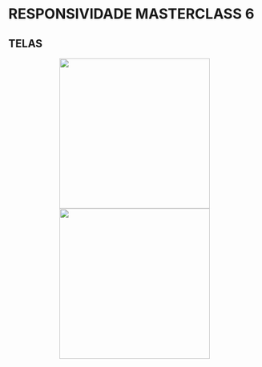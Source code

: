 # RESPONSIVIDADE MASTERCLASS 6


## TELAS


<div align="center">
<img src="https://user-images.githubusercontent.com/58519231/201108632-d912d72d-e73f-405f-92b1-60480d89a5ce.png" width="300px" />
</div>

<div align="center">
<img src="https://user-images.githubusercontent.com/58519231/201108640-9f575fac-8dde-4d5f-80cc-543e3a298adb.png" width="300px" />
</div>
 
 
 
 
